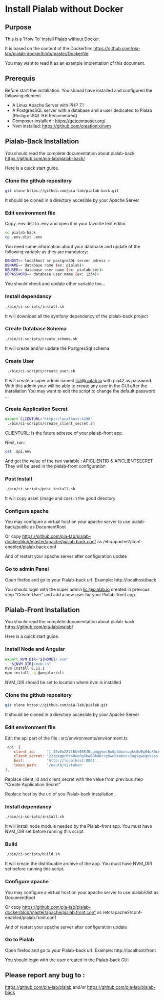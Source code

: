 # Install Pialab without Docker

## Purpose

This is a 'How To' install Pialab without Docker.

It is based on the content of the Dockerfile: https://github.com/pia-lab/pialab-docker/blob/master/Dockerfile

You may want to read it as an example implentation of this document.

## Prerequis

Before start the installation. You should have installed and configured the following element

- A Linux Apache Server with PHP 7.1
- A PostgresSQL server with a database and a user dedicated to Pialab (PostgresSQL 9.6 Recomended)
- Composer installed : https://getcomposer.org/
- Nvm installed: https://github.com/creationix/nvm


## Pialab-Back Installation

You should read the complete documentation about pialab-back https://github.com/pia-lab/pialab-back/

Here is a quick start guide.

### Clone the github repository

```bash
git clone https://github.com/pia-lab/pialab-back.git
```

It should be cloned in a directory accesible by your Apache Server

### Edit environment file

Copy .env.dist to .env and open it in your favorite text editor.

```bash
cd pialab-back
cp .env.dist .env
```

You need some information about your database and update of the following variable as they are mandatory:

```bash
DBHOST=< localhost or postgreSQL server adress >
DBNAME=< database name (ex: pialab)>
DBUSER=< database user name (ex: pialabuser)>
DBPASSWORD=< database user name (ex: 1234)>
```

You should check and update other variable too...


### Install dependancy

```bash
./bin/ci-scripts/install.sh
```
It will download all the symfony dependency of the pialab-back project

### Create Database Schema


```bash
./bin/ci-scripts/create_schema.sh
```
It will create and/or update the PostgresSql schema

### Create User


```bash
 ./bin/ci-scripts/create_user.sh
```
It will create a super admin named lici@pialab.io with pia42 as password.
With this admin your will be able to create any user in the GUI after the installation
You may want to edit the script to change the default password ...

### Create Application Secret


```bash
export CLIENTURL="http://localhost:4200"
 ./bin/ci-scripts/create_client_secret.sh
```
CLIENTURL: is the future adresse of your pialab-front app.

Next, run:
```bash
cat .api.env
```
And get the value of the two variable : APICLIENTID & APICLIENTSECRET
They will be used in the pialab-front configuration

### Post Install

```bash
./bin/ci-scripts/post_install.sh
```
It will copy asset (image and css) in the good directory

### Configure apache

You may configure a virtual host on your apache server to use pialab-back/public as DocumentRoot

Or copy https://github.com/pia-lab/pialab-docker/blob/master/apache/pialab.back.conf as /etc/apache2/conf-enabled/pialab.back.conf

And of restart your apache server after configuration update

### Go to admin Panel

Open firefox and go to your Pialab-back url.
Example: http://localhost/back

You should login with the super admin lici@pialab.io created in previous step "Create User" and add a new user for your Pialab-front app.

## Pialab-Front Installation


You should read the complete documentation about pialab-back https://github.com/pia-lab/pialab/

Here is a quick start guide.

### Install Node and Angular


```bash
export NVM_DIR="${HOME}/.nvm"
. "${NVM_DIR}/nvm.sh"
nvm install 8.11.1
npm install -g @angular/cli
```
NVM_DIR should be set to location where nvm is installed


### Clone the github repository


```bash
git clone https://github.com/pia-lab/pialab.git
```

It should be cloned in a directory accesible by your Apache Server

### Edit environment file

Edit the api part of the file : src/environments/environment.ts

```javascript
 api: {
    client_id:     '1_49i8o287f8kk00840cg4ggkws0o0g44ocsogkc0w0g84o80co4',
    client_secret: '22zpxqpr0r40wo0g8kw00k4kccg0wwkso8ccc0ogsgwogcssss',
    host:          'http://localhost:8001',
    token_path:    '/oauth/v2/token'
},
```

Replace client_id and client_secret with the value from previous step "Create Application Secret"

Replace host by the url of you Pialab-back installation.

### Install dependancy

```bash
./bin/ci-scripts/install.sh
```

It will install node module needed by the Pialab-front app. You must have NVM_DIR set before running this script.

### Build

```bash
./bin/ci-scripts/build.sh
```

It will create the distribuable archive of the app. You must have NVM_DIR set before running this script.

### Configure apache

You may configure a virtual host on your apache server to use pialab/dist as DocumentRoot

Or copy https://github.com/pia-lab/pialab-docker/blob/master/apache/pialab.front.conf as /etc/apache2/conf-enabled/pialab.front.conf

And of restart your apache server after configuration update

### Go to Pialab

Open firefox and go to your Pialab-back url.
Example: http://localhost/front

You should login with the user created in the Pialab-back GUI

## Please report any bug to :

https://github.com/pia-lab/pialab and/or https://github.com/pia-lab/pialab-back
